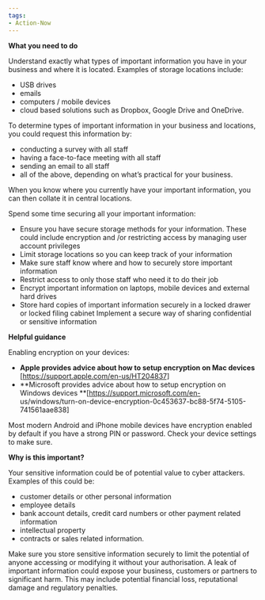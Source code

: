```yaml
---
tags:
- Action-Now 
---
```


**What you need to do**

Understand exactly what types of important information you have in your business and where it is located. Examples of storage locations include:

- USB drives  
- emails  
- computers / mobile devices  
- cloud based solutions such as Dropbox, Google Drive and OneDrive.

To determine types of important information in your business and locations, you could request this information by:

- conducting a survey with all staff  
- having a face-to-face meeting with all staff  
- sending an email to all staff  
- all of the above, depending on what’s practical for your business.

When you know where you currently have your important information, you can then collate it in central locations. 

Spend some time securing all your important information:

- Ensure you have secure storage methods for your information. These could include encryption and /or restricting access by managing user account privileges
- Limit storage locations so you can keep track of your information  
- Make sure staff know where and how to securely store important information  
- Restrict access to only those staff who need it to do their job  
- Encrypt important information on laptops, mobile devices and external hard drives  
- Store hard copies of important information securely in a locked drawer or locked filing cabinet Implement a secure way of sharing confidential or sensitive information

**Helpful guidance**

Enabling encryption on your devices:  

- **Apple provides advice about how to setup encryption on Mac devices** [https://support.apple.com/en-us/HT204837]
- **Microsoft provides advice about how to setup encryption on Windows devices **[https://support.microsoft.com/en- us/windows/turn-on-device-encryption-0c453637-bc88-5f74-5105-741561aae838]

Most modern Android and iPhone mobile devices have encryption enabled by default if you have a strong PIN or password. Check your device settings to make sure.

**Why is this important?**

Your sensitive information could be of potential value to cyber attackers. Examples of this could be:

- customer details or other personal information 
- employee details
- bank account details, credit card numbers or other payment related information
- intellectual property  
- contracts or sales related information.

Make sure you store sensitive information securely to limit the potential of anyone accessing or modifying it without your authorisation. A leak of important information could expose your business, customers or partners to significant harm. This may include potential financial loss, reputational damage and regulatory penalties.
